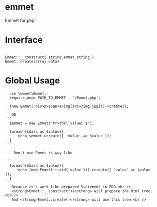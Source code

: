 # emmet
Emmet for php
# Interface
````

Emmet::__construct( string emmet_string )
Emmet::create(array data)

````

# Global Usage


``````````
  use \emmet\Emmet;
  require_once PATH_TO_EMMET . '/Emmet.php';
  
  (new Emmet('div>p>span+a>img[src=/img.jpg]))->create();
```
   OR
```
  $emmet = new Emmet('tr>td{\`value\`}');
  
  foreach($data as $value){
      echo $emmet->create([ 'value' => $value ]);
  }
```

    Don't use Emmet in way like
    
```
  foreach($data as $value){
      echo (new Emmet('tr>td{`value`}))->create([ 'value' => $value ]);
  }
```
   Because it's work like prepared Statement in PDO.<br />
   <strong>Emmet::__construct()</strong> will prepare the html tree.<br />
   And <strong>Emmet::create()</strong> will use this tree.<br />

